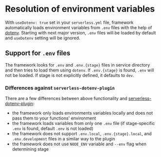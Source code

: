 <!--
title: Resolution of environment variables
menuText: Resolution of environment variables
layout: Doc
-->

# Resolution of environment variables

With `useDotenv: true` set in your `serverless.yml` file, framework automatically loads environment variables from `.env` files with the help of [dotenv](https://www.npmjs.com/package/dotenv). Starting with next major version, `.env` files will be loaded by default and `useDotenv` setting will be ignored.

## Support for `.env` files

The framework looks for `.env` and `.env.{stage}` files in service directory and then tries to load them using `dotenv`. If `.env.{stage}` is found, `.env` will not be loaded. If stage is not explicitly defined, it defaults to `dev`.

### Differences against `serverless-dotenv-plugin`

There are a few differences between above functionality and [serverless-dotenv-plugin](https://github.com/colynb/serverless-dotenv-plugin):

- the framework only loads environments variables locally and does not pass them to your functions' environment
- the framework loads variables from only one `.env` file (if stage-specific `.env` is found, default `.env` is not loaded)
- the framework does not support `.env.local`, `.env.{stage}.local`, and `.env.development` files in a similar way to the plugin
- the framework does not use `NODE_ENV` variable and `--env` flag when determining stage
